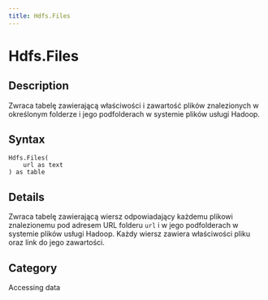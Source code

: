 ```yaml
---
title: Hdfs.Files
---
```


# Hdfs.Files


## Description

Zwraca tabelę zawierającą właściwości i zawartość plików znalezionych w określonym folderze i jego podfolderach w systemie plików usługi Hadoop.


## Syntax

```powerquery
Hdfs.Files(
    url as text
) as table
```


## Details

Zwraca tabelę zawierającą wiersz odpowiadający każdemu plikowi znalezionemu pod adresem URL folderu <code>url</code> i w jego podfolderach w systemie plików usługi Hadoop. Każdy wiersz zawiera właściwości pliku oraz link do jego zawartości.



## Category
Accessing data
